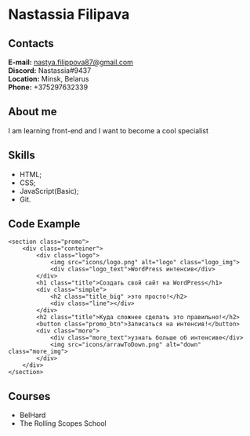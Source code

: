 # Nastassia Filipava
## Contacts
**E-mail:** nastya.filippova87@gmail.com  
**Discord:** Nastassia#9437  
**Location:** Minsk, Belarus  
**Phone:** +375297632339
## About me
I am learning front-end and I want to become a cool specialist
## Skills
* HTML;
* CSS;
* JavaScript(Basic);
* Git.
## Code Example
```
<section class="promo">
    <div class="conteiner">
        <div class="logo">
            <img src="icons/logo.png" alt="logo" class="logo_img">
            <div class="logo_text">WordPress интенсив</div>
        </div>
        <h1 class="title">Создать свой сайт на WordPress</h1>
        <div class="simple">
            <h2 class="title_big" >это просто!</h2>
            <div class="line"></div>
        </div>
        <h2 class="title">Куда сложнее сделать это правильно!</h2>
        <button class="promo_btn">Записаться на интенсив!</button>
        <div class="more">
            <div class="more_text">узнать больше об интенсиве</div>
            <img src="icons/arrawToDown.png" alt="down" class="more_img">
        </div>
    </div>         
</section>
```
## Courses
* BelHard
* The Rolling Scopes School
